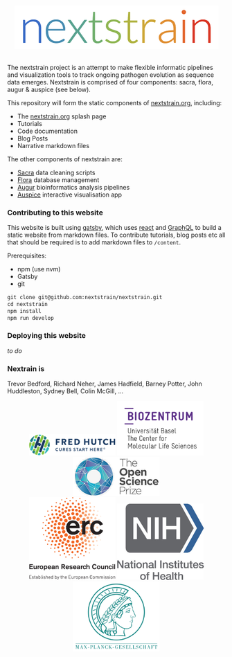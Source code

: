<div align="center">
    <img src="static/logos/nextstrain_should_be_svg.png" alt="Logo" width='472px' height='100px'/>
</div>

<br/>

The nextstrain project is an attempt to make flexible informatic pipelines and visualization tools to track ongoing pathogen evolution as sequence data emerges.
Nextstrain is comprised of four components: sacra, flora, augur & auspice (see below).

This repository will form the static components of [nextstrain.org](nextstrain.org), including:
* The [nextstrain.org](nextstrain.org) splash page
* Tutorials
* Code documentation
* Blog Posts
* Narrative markdown files

The other components of nextstrain are:
* [Sacra](github.com/nextstrain/sacra) data cleaning scripts
* [Flora](github.com/nextstrain/flora) database management
* [Augur](github.com/nextstrain/augur) bioinformatics analysis pipelines
* [Auspice](github.com/nextstrain/auspice) interactive visualisation app


### Contributing to this website
This website is built using [gatsby](https://github.com/gatsbyjs/gatsby/), which uses [react](reactjs.org) and [GraphQL](http://graphql.org/learn/) to build a static website from markdown files.
To contribute tutorials, blog posts etc all that should be required is to add markdown files to `/content`.

Prerequisites:
* npm (use nvm)
* Gatsby
* git

```
git clone git@github.com:nextstrain/nextstrain.git
cd nextstrain
npm install
npm run develop
```



### Deploying this website
*to do*

### Nextrain is
Trevor Bedford, Richard Neher, James Hadfield, Barney Potter, John Huddleston, Sydney Bell, Colin McGill, ...

<div display="flex" align="center">
    <img src="static/logos/fred-hutch-logo.png" alt="Logo" width='200px'/>
    <img src="static/logos/bz_logo.png" alt="Logo" width='200px'/>
    <img src="static/logos/osp-logo-small.png" alt="Logo" width='200px'/>
</div>
<div display="flex" align="center">
    <img src="static/logos/erc-logo.jpg" alt="Logo" width='200px'/>
    <img src="static/logos/nih-logo.jpg" alt="Logo" width='200px'/>
    <img src="static/logos/max-planck-logo.png" alt="Logo" width='200px'/>
</div>
